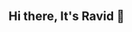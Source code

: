 ## Hi there, It's Ravid 👋

<!--
**RavidEf/RavidEF** is a ✨ _special_ ✨ repository because its `README.md` (this file) appears on your GitHub profile.

Here are some ideas to get you started:

- 🔭 I’m currently working on some side projects
- 🌱 I’m currently learning to improve at React, Node, PostgreSQL and more.
- 📫 How to reach me: find me on LinkedIn
- ⚡ Fun fact: I jumped off an airplane 6 times.
-->
